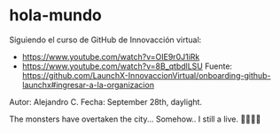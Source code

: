 # hola-mundo
Siguiendo el curso de GitHub de Innovacción virtual:
* https://www.youtube.com/watch?v=OIE9r0J1iRk
* https://www.youtube.com/watch?v=8B_qtbdlLSU
Fuente: https://github.com/LaunchX-InnovaccionVirtual/onboarding-github-launchx#ingresar-a-la-organizacion

Autor: Alejandro C.
Fecha: September 28th, daylight.

The monsters have overtaken the city...
Somehow.. I still a live. 🙉🧟‍♀️😜
